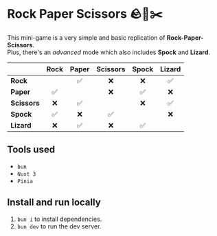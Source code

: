# Rock Paper Scissors 🪨📃✂️

This mini-game is a very simple and basic replication of **Rock-Paper-Scissors**.<br>
Plus, there's an _advanced_ mode which also includes **Spock** and **Lizard**.

|              | Rock | Paper | Scissors | Spock | Lizard |
| ------------ | :--: | :---: | :------: | :---: | :----: |
| **Rock**     |      |  ✅   |    ❌    |  ❌   |   ✅   |
| **Paper**    |  ✅  |       |    ❌    |  ✅   |   ❌   |
| **Scissors** |  ❌  |  ✅   |          |  ❌   |   ✅   |
| **Spock**    |  ✅  |  ❌   |    ✅    |       |   ❌   |
| **Lizard**   |  ❌  |  ✅   |    ❌    |  ✅   |        |

## Tools used

- `bun`
- `Nuxt 3`
- `Pinia`

## Install and run locally

1. `bun i` to install dependencies.
2. `bun dev` to run the dev server.
